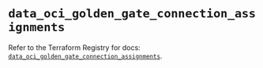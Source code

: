 # `data_oci_golden_gate_connection_assignments`

Refer to the Terraform Registry for docs: [`data_oci_golden_gate_connection_assignments`](https://registry.terraform.io/providers/hashicorp/oci/7.19.0/docs/data-sources/golden_gate_connection_assignments).
